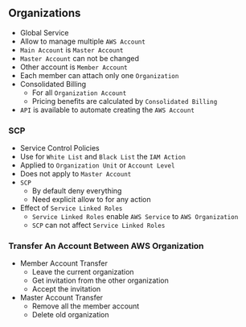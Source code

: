 ## Organizations

- Global Service
- Allow to manage multiple `AWS Account`
- `Main Account` is `Master Account`
- `Master Account` can not be changed
- Other account is `Member Account`
- Each member can attach only one `Organization`
- Consolidated Billing
  - For all `Organization Account`
  - Pricing benefits are calculated by `Consolidated Billing`
- `API` is available to automate creating the `AWS Account`

### SCP

- Service Control Policies
- Use for `White List` and `Black List` the `IAM Action`
- Applied to `Organization Unit` or `Account Level`
- Does not apply to `Master Account`
- `SCP`
  - By default deny everything
  - Need explicit allow to for any action
- Effect of `Service Linked Roles`
  - `Service Linked Roles` enable `AWS Service` to `AWS Organization`
  - `SCP` can not affect `Service Linked Roles`

### Transfer An Account Between AWS Organization

- Member Account Transfer
  - Leave the current organization
  - Get invitation from the other organization
  - Accept the invitation
- Master Account Transfer
  - Remove all the member account
  - Delete old organization
